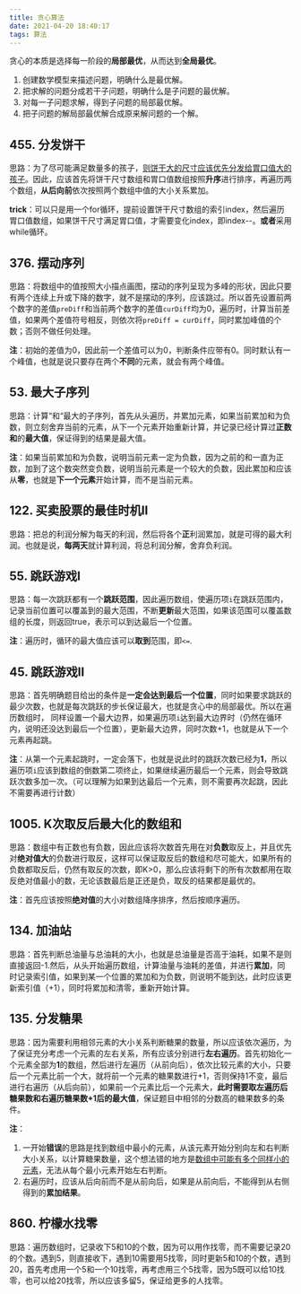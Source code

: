 ```yaml
---
title: 贪心算法
date: 2021-04-20 18:40:17
tags: 算法
---
```


贪心的本质是选择每一阶段的**局部最优**，从而达到**全局最优**。

1. 创建数学模型来描述问题，明确什么是最优解。
2. 把求解的问题分成若干子问题，明确什么是子问题的最优解。
3. 对每一子问题求解，得到子问题的局部最优解。
4. 把子问题的解局部最优解合成原来解问题的一个解。

<!--more-->

## 455. 分发饼干

思路：为了尽可能满足数量多的孩子，<u>则饼干大的尺寸应该优先分发给胃口值大的孩子</u>。因此，应该首先将饼干尺寸数组和胃口值数组按照**升序**进行排序，再遍历两个数组，**从后向前**依次按照两个数组中值的大小关系累加。

**trick**：可以只是用一个for循环，提前设置饼干尺寸数组的索引index，然后遍历胃口值数组，如果饼干尺寸满足胃口值，才需要变化index，即index--。**或者**采用while循环。

## 376. 摆动序列

思路：将数组中的值按照大小描点画图，摆动的序列呈现为多峰的形状，因此只要有两个连续上升或下降的数字，就不是摆动的序列，应该跳过。所以首先设置前两个数字的差值`preDiff`和当前两个数字的差值`curDiff`均为0，遍历时，计算当前差值，如果两个差值符号相反，则依次将`preDiff = curDiff`，同时累加峰值的个数；否则不做任何处理。

**注**：初始的差值为0，因此前一个差值可以为0，判断条件应带有0。同时默认有一个峰值，也就是说只要存在两个**不同**的元素，就会有两个峰值。

## 53. 最大子序列

思路：计算“和“最大的子序列，首先从头遍历，并累加元素，如果当前累加和为负数，则立刻舍弃当前的元素，从下一个元素开始重新计算，并记录已经计算过**正数和**的**最大值**，保证得到的结果是最大值。

**注**：如果当前累加和为负数，说明当前元素一定为负数，因为之前的和一直为正数，加到了这个数突然变负数，说明当前元素是一个较大的负数，因此累加和应该从**零**，也就是**下一个元素**开始计算，而不是当前元素。

## 122. 买卖股票的最佳时机Ⅱ

思路：把总的利润分解为每天的利润，然后将各个**正**利润累加，就是可得的最大利润。也就是说，**每两天**就计算利润，将总利润分解，舍弃负利润。

## 55. 跳跃游戏Ⅰ

思路：每一次跳跃都有一个**跳跃范围**，因此遍历数组，使遍历项`i`在跳跃范围内，记录当前位置可以覆盖到的最大范围，不断**更新**最大范围，如果该范围可以覆盖数组的长度，则返回true，表示可以到达最后一个位置。

**注**：遍历时，循环的最大值应该可以**取到**范围，即`<=`.

## 45. 跳跃游戏Ⅱ

思路：首先明确题目给出的条件是**一定会达到最后一个位置**，同时如果要求跳跃的最少次数，也就是每次跳跃的步长保证最大，也就是贪心中的局部最优。所以在遍历数组时， 同样设置一个最大边界，如果遍历项`i`达到最大边界时（仍然在循环内，说明还没达到最后一个位置），更新最大边界，同时次数+1，也就是从下一个元素再起跳。

**注**：从第一个元素起跳时，一定会落下，也就是说此时的跳跃次数已经为**1**，所以遍历项`i`应该到数组的倒数第二项终止，如果继续遍历最后一个元素，则会导致跳跃次数多加一次。（可以理解为如果到达最后一个元素，则不需要再次起跳，因此不需要再进行计数）

## 1005. K次取反后最大化的数组和

思路：数组中有正数也有负数，因此应该将次数首先用在对**负数**取反上，并且优先对**绝对值大**的负数进行取反，这样可以保证取反后的数组和尽可能大，如果所有的负数都取反后，仍然有取反的次数，即K>0，那么应该将剩下的所有次数都用在取反绝对值最小的数，无论该数最后是正还是负，取反的结果都是最优的。

**注**：首先应该按照**绝对值**的大小对数组降序排序，然后按顺序遍历。

## 134. 加油站

思路：首先判断总油量与总油耗的大小，也就是总油量是否高于油耗，如果不是则直接返回-1.然后，从头开始遍历数组，计算油量与油耗的差值，并进行**累加**，同时记录索引值，如果到某一个位置的累加和为负数，则说明不能到达，此时应该更新索引值（+1），同时将累加和清零，重新开始计算。

## 135. 分发糖果

思路：因为需要利用相邻元素的大小关系判断糖果的数量，所以应该依次遍历，为了保证充分考虑一个元素的左右关系，所有应该分别进行**左右遍历**。首先初始化一个元素全部为**1**的数组，然后进行左遍历（从前向后），依次比较元素的大小，只要后一个元素比前一个大，就将前一个元素的糖果数进行+1，否则保持1不变，最后进行右遍历（从后向前），如果前一个元素比后一个元素大，**此时需要取左遍历后糖果数和右遍历糖果数+1后的最大值**，保证题目中相邻的分数高的糖果数多的条件。

**注**：

1. 一开始**错误**的思路是找到数组中最小的元素，从该元素开始分别向左和右判断大小关系，以计算糖果数量，这个想法错的地方是<u>数组中可能有多个同样小的元素</u>，无法从每个最小元素开始左右判断。
2. 右遍历时，应该从后向前而不是从前向后，如果是从前向后，不能得到从右侧得到的**累加结果**。

## 860. 柠檬水找零

思路：遍历数组时，记录收下5和10的个数，因为可以用作找零，而不需要记录20的个数。遇到5，则直接收下，遇到10需要用5找零，同时更新5和10的个数，遇到20，首先考虑用一个5和一个10找零，再考虑用三个5找零，因为5既可以给10找零，也可以给20找零，所以应该多留5，保证给更多的人找零。